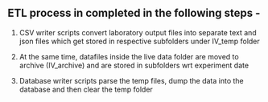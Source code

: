 ## ETL process in completed in the following steps -

1. CSV writer scripts convert laboratory output files into separate text and json files which get stored in respective subfolders under IV_temp folder

2. At the same time, datafiles inside the live data folder are moved to archive (IV_archive) and are stored in subfolders wrt experiment date

3. Database writer scripts parse the temp files, dump the data into the database and then clear the temp folder
